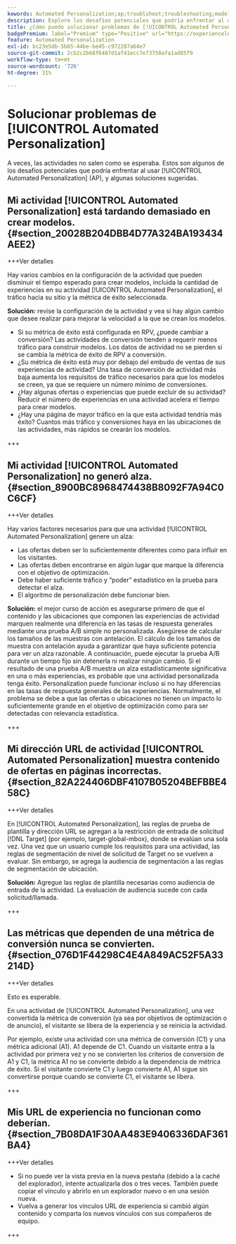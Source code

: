 ```yaml
---
kewords: Automated Personalization;ap;troublshoot;troubleshooting;model;lift
description: Explore los desafíos potenciales que podría enfrentar al usar actividades de [!UICONTROL Automated Personalization] (AP) en Adobe Target, junto con las soluciones sugeridas.
title: ¿Cómo puedo solucionar problemas de [!UICONTROL Automated Personalization] actividades?
badgePremium: label="Premium" type="Positive" url="https://experienceleague.adobe.com/docs/target/using/introduction/intro.html?lang=es#premium newtab=true" tooltip="Consulte qué se incluye en Target Premium."
feature: Automated Personalization
exl-id: bc23e5db-5b65-44be-be45-c972287a64e7
source-git-commit: 2cb2c2b68f6487d1af41ecc7e73750afa1ad85f9
workflow-type: tm+mt
source-wordcount: '726'
ht-degree: 31%

---
```


# Solucionar problemas de [!UICONTROL Automated Personalization]

A veces, las actividades no salen como se esperaba. Estos son algunos de los desafíos potenciales que podría enfrentar al usar [!UICONTROL Automated Personalization] (AP), y algunas soluciones sugeridas.

## Mi actividad [!UICONTROL Automated Personalization] está tardando demasiado en crear modelos. {#section_20028B204DBB4D77A324BA193434AEE2}

+++Ver detalles

Hay varios cambios en la configuración de la actividad que pueden disminuir el tiempo esperado para crear modelos, incluida la cantidad de experiencias en su actividad [!UICONTROL Automated Personalization], el tráfico hacia su sitio y la métrica de éxito seleccionada.

**Solución:** revise la configuración de la actividad y vea si hay algún cambio que desee realizar para mejorar la velocidad a la que se crean los modelos.

* Si su métrica de éxito está configurada en RPV, ¿puede cambiar a conversión? Las actividades de conversión tienden a requerir menos tráfico para construir modelos. Los datos de actividad no se pierden si se cambia la métrica de éxito de RPV a conversión.
* ¿Su métrica de éxito está muy por debajo del embudo de ventas de sus experiencias de actividad? Una tasa de conversión de actividad más baja aumenta los requisitos de tráfico necesarios para que los modelos se creen, ya que se requiere un número mínimo de conversiones.
* ¿Hay algunas ofertas o experiencias que puede excluir de su actividad? Reducir el número de experiencias en una actividad acelera el tiempo para crear modelos.
* ¿Hay una página de mayor tráfico en la que esta actividad tendría más éxito? Cuantos más tráfico y conversiones haya en las ubicaciones de las actividades, más rápidos se crearán los modelos.

+++

## Mi actividad [!UICONTROL Automated Personalization] no generó alza. {#section_8900BC8968474438B8092F7A94C0C6CF}

+++Ver detalles

Hay varios factores necesarios para que una actividad [!UICONTROL Automated Personalization] genere un alza:

* Las ofertas deben ser lo suficientemente diferentes como para influir en los visitantes.
* Las ofertas deben encontrarse en algún lugar que marque la diferencia con el objetivo de optimización.
* Debe haber suficiente tráfico y “poder” estadístico en la prueba para detectar el alza.
* El algoritmo de personalización debe funcionar bien.

**Solución:** el mejor curso de acción es asegurarse primero de que el contenido y las ubicaciones que componen las experiencias de actividad marquen realmente una diferencia en las tasas de respuesta generales mediante una prueba A/B simple no personalizada. Asegúrese de calcular los tamaños de las muestras con antelación. El cálculo de los tamaños de muestra con antelación ayuda a garantizar que haya suficiente potencia para ver un alza razonable. A continuación, puede ejecutar la prueba A/B durante un tiempo fijo sin detenerla ni realizar ningún cambio. Si el resultado de una prueba A/B muestra un alza estadísticamente significativa en una o más experiencias, es probable que una actividad personalizada tenga éxito. Personalization puede funcionar incluso si no hay diferencias en las tasas de respuesta generales de las experiencias. Normalmente, el problema se debe a que las ofertas o ubicaciones no tienen un impacto lo suficientemente grande en el objetivo de optimización como para ser detectadas con relevancia estadística.

+++

## Mi dirección URL de actividad [!UICONTROL Automated Personalization] muestra contenido de ofertas en páginas incorrectas. {#section_82A224406DBF4107B05204BEFBBE458C}

+++Ver detalles

En [!UICONTROL Automated Personalization], las reglas de prueba de plantilla y dirección URL se agregan a la restricción de entrada de solicitud [!DNL Target] (por ejemplo, target-global-mbox), donde se evalúan una sola vez. Una vez que un usuario cumple los requisitos para una actividad, las reglas de segmentación de nivel de solicitud de Target no se vuelven a evaluar. Sin embargo, se agrega la audiencia de segmentación a las reglas de segmentación de ubicación.

**Solución:** Agregue las reglas de plantilla necesarias como audiencia de entrada de la actividad. La evaluación de audiencia sucede con cada solicitud/llamada.

+++

## Las métricas que dependen de una métrica de conversión nunca se convierten. {#section_076D1F44298C4E4A849AC52F5A33214D}

+++Ver detalles

Esto es esperable.

En una actividad de [!UICONTROL Automated Personalization], una vez convertida la métrica de conversión (ya sea por objetivos de optimización o de anuncio), el visitante se libera de la experiencia y se reinicia la actividad.

Por ejemplo, existe una actividad con una métrica de conversión (C1) y una métrica adicional (A1). A1 depende de C1. Cuando un visitante entra a la actividad por primera vez y no se convierten los criterios de conversión de A1 y C1, la métrica A1 no se convierte debido a la dependencia de métrica de éxito. Si el visitante convierte C1 y luego convierte A1, A1 sigue sin convertirse porque cuando se convierte C1, el visitante se libera.

+++

## Mis URL de experiencia no funcionan como deberían.   {#section_7B08DA1F30AA483E9406336DAF361BA4}

+++Ver detalles

* Si no puede ver la vista previa en la nueva pestaña (debido a la caché del explorador), intente actualizarla dos o tres veces. También puede copiar el vínculo y abrirlo en un explorador nuevo o en una sesión nueva.
* Vuelva a generar los vínculos URL de experiencia si cambió algún contenido y comparta los nuevos vínculos con sus compañeros de equipo.

+++

